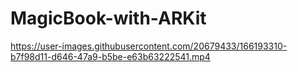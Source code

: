 # MagicBook-with-ARKit

https://user-images.githubusercontent.com/20679433/166193310-b7f98d11-d646-47a9-b5be-e63b63222541.mp4
